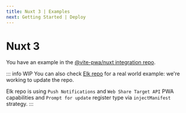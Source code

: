 ```yaml
---
title: Nuxt 3 | Examples
next: Getting Started | Deploy
---
```


# Nuxt 3

You have an example in the [@vite-pwa/nuxt integration repo](https://github.com/vite-pwa/nuxt/tree/main/playground).

::: info WIP
You can also check [Elk repo](https://github.com/elk-zone/elk) for a real world example: we're working to update the repo.

Elk repo is using `Push Notifications` and `Web Share Target API` PWA capabilities and `Prompt for update` register type via `injectManifest` strategy.
:::
